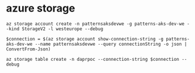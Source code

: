 # azure storage

`az storage account create -n patternsaksdevwe -g patterns-aks-dev-we --kind StorageV2 -l westeurope --debug`

`$connection = $(az storage account show-connection-string -g patterns-aks-dev-we --name patternsaksdevwe --query connectionString -o json | ConvertFrom-Json)`

`az storage table create -n daprpoc --connection-string $connection --debug`
